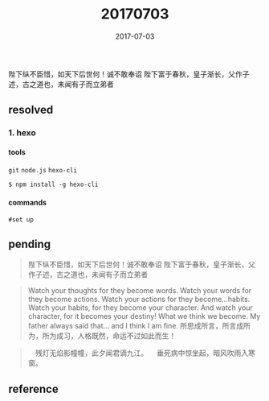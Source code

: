 ﻿---
title: "20170703"
date: 2017-07-03
category: ["daily","2017"]
tags: ["hexo"]
toc: true
---
陛下纵不臣惜，如天下后世何！诚不敢奉诏 陛下富于春秋，皇子渐长，父作子述，古之道也，未闻有子而立弟者
<!-- more -->

## resolved

### 1. hexo

#### tools
`git` `node.js` `hexo-cli`

```
$ npm install -g hexo-cli
```

#### commands
```
#set up
```

## pending


> 陛下纵不臣惜，如天下后世何！诚不敢奉诏 陛下富于春秋，皇子渐长，父作子述，古之道也，未闻有子而立弟者

> Watch your thoughts for they become words. Watch your words for they become actions. Watch your actions for they become...habits. Watch your habits, for they become your character. And watch your character, for it becomes your destiny! What we think we become. My father always said that... and I think I am fine. 
> 所思成所言，所言成所为，所为成习，人格既然，命运不过如此而生！ 

>　残灯无焰影幢幢，此夕闻君谪九江。
>　垂死病中惊坐起，暗风吹雨入寒窗。

## reference
